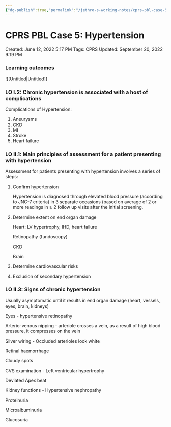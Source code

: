 ```yaml
---
{"dg-publish":true,"permalink":"/jethro-s-working-notes/cprs-pbl-case-5-hypertension/","dgPassFrontmatter":true}
---
```



# CPRS PBL Case 5: Hypertension

Created: June 12, 2022 5:17 PM
Tags: CPRS
Updated: September 20, 2022 9:19 PM

### Learning outcomes

![[Untitled\|Untitled]]

### LO I.2: Chronic hypertension is associated with a host of complications

Complications of Hypertension:

1. Aneurysms
2. CKD
3. MI
4. Stroke
5. Heart failure

### LO II.1: Main principles of assessment for a patient presenting with hypertension

Assessment for patients presenting with hypertension involves a series of steps:

1. Confirm hypertension
    
    Hypertension is diagnosed through elevated blood pressure (according to JNC-7 criteria) in 3 separate occasions (based on average of 2 or more readings in ≥ 2 follow up visits after the initial screening.
    
2. Determine extent on end organ damage
    
    Heart: LV hypertrophy, IHD, heart failure
    
    Retinopathy (fundoscopy)
    
    CKD
    
    Brain
    
3. Determine cardiovascular risks
4. Exclusion of secondary hypertension

### LO II.3: Signs of chronic hypertension

Usually asymptomatic until it results in end organ damage (heart, vessels, eyes, brain, kidneys)

Eyes - hypertensive retinopathy

Arterio-venous nipping - arteriole crosses a vein, as a result of high blood pressure, it compresses on the vein

Silver wiring - Occluded arterioles look white

Retinal haemorrhage

Cloudy spots

CVS examination - Left ventricular hypertrophy

Deviated Apex beat

Kidney functions - Hypertensive nephropathy

Proteinuria

Microalbuminuria

Glucosuria